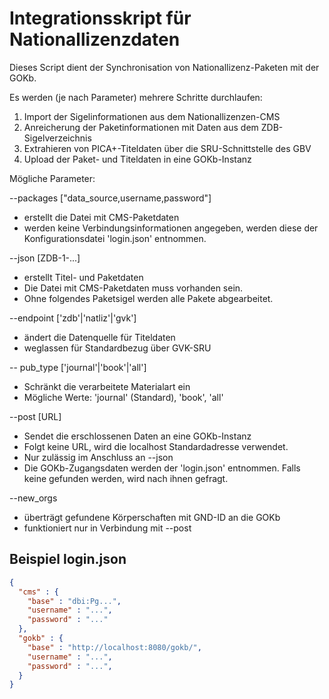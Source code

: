 # Integrationsskript für Nationallizenzdaten

Dieses Script dient der Synchronisation von Nationallizenz-Paketen mit der GOKb.

Es werden (je nach Parameter) mehrere Schritte durchlaufen:

1. Import der Sigelinformationen aus dem Nationallizenzen-CMS
2. Anreicherung der Paketinformationen mit Daten aus dem ZDB-Sigelverzeichnis
3. Extrahieren von PICA+-Titeldaten über die SRU-Schnittstelle des GBV
4. Upload der Paket- und Titeldaten in eine GOKb-Instanz

Mögliche Parameter:

--packages ["data_source,username,password"]
* erstellt die Datei mit CMS-Paketdaten
* werden keine Verbindungsinformationen angegeben, werden diese der Konfigurationsdatei 'login.json' entnommen.

--json [ZDB-1-...]
* erstellt Titel- und Paketdaten
* Die Datei mit CMS-Paketdaten muss vorhanden sein.
* Ohne folgendes Paketsigel werden alle Pakete abgearbeitet.

--endpoint ['zdb'|'natliz'|'gvk']
* ändert die Datenquelle für Titeldaten
* weglassen für Standardbezug über GVK-SRU

-- pub_type ['journal'|'book'|'all']
* Schränkt die verarbeitete Materialart ein
* Mögliche Werte: 'journal' (Standard), 'book', 'all'

--post [URL]
* Sendet die erschlossenen Daten an eine GOKb-Instanz
* Folgt keine URL, wird die localhost Standardadresse verwendet.
* Nur zulässig im Anschluss an --json
* Die GOKb-Zugangsdaten werden der 'login.json' entnommen. Falls keine gefunden werden, wird nach ihnen gefragt.

--new_orgs
* überträgt gefundene Körperschaften mit GND-ID an die GOKb
* funktioniert nur in Verbindung mit --post

## Beispiel login.json

```JSON
{
  "cms" : {
    "base" : "dbi:Pg...",
    "username" : "...",
    "password" : "..."
  },
  "gokb" : {
    "base" : "http://localhost:8080/gokb/",
    "username" : "...",
    "password" : "...",
  }
}
```
